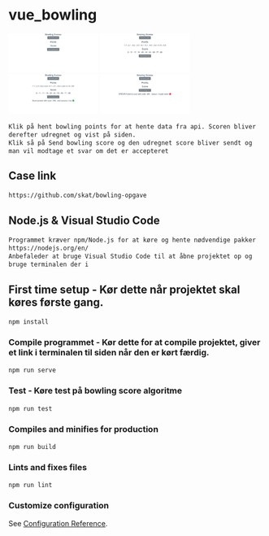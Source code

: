 # vue_bowling
<img src="https://github.com/CPSO/vue-bowling/blob/master/wiki/img0.png" width="35%"></img>
<img src="https://github.com/CPSO/vue-bowling/blob/master/wiki/img1.png" width="35%"></img>
<img src="https://github.com/CPSO/vue-bowling/blob/master/wiki/img2.png" width="35%"></img>
<img src="https://github.com/CPSO/vue-bowling/blob/master/wiki/img3.png" width="35%"></img>
```
Klik på hent bowling points for at hente data fra api. Scoren bliver derefter udregnet og vist på siden. 
Klik så på Send bowling score og den udregnet score bliver sendt og man vil modtage et svar om det er accepteret
```

## Case link
```
https://github.com/skat/bowling-opgave
```
## Node.js & Visual Studio Code
```
Programmet kræver npm/Node.js for at køre og hente nødvendige pakker https://nodejs.org/en/
Anbefaleder at bruge Visual Studio Code til at åbne projektet op og bruge terminalen der i
```

## First time setup - Kør dette når projektet skal køres første gang.
```
npm install
```

### Compile programmet - Kør dette for at compile projektet, giver et link i terminalen til siden når den er kørt færdig.
```
npm run serve
```
### Test - Køre test på bowling score algoritme
```
npm run test
```

### Compiles and minifies for production
```
npm run build
```

### Lints and fixes files
```
npm run lint
```

### Customize configuration
See [Configuration Reference](https://cli.vuejs.org/config/).
